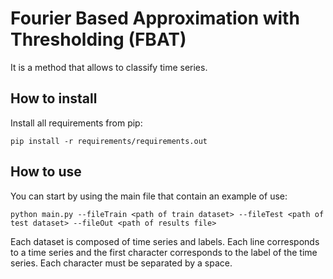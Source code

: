 # Fourier Based Approximation with Thresholding (FBAT)

It is a method that allows to classify time series. 

## How to install

Install all requirements from pip:
```
pip install -r requirements/requirements.out
```
## How to use
You can start by using the main file that contain an example of use:
```
python main.py --fileTrain <path of train dataset> --fileTest <path of test dataset> --fileOut <path of results file>
```
Each dataset is composed of time series and labels. Each line corresponds to a time series and the first character corresponds to the label of the time series. Each character must be separated by a space.
